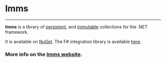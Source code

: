 # Imms
---
**Imms** is a library of [persistent](http://en.wikipedia.org/wiki/Persistent_data_structure), and [immutable](http://en.wikipedia.org/wiki/Immutable_object) collections for the .NET framework. 

It is available on [NuGet](https://www.nuget.org/packages/Imms/). The F# integration library is available [here](https://www.nuget.org/packages/Imms.FSharp).

### More info on the [Imms website](http://imms.github.io).
